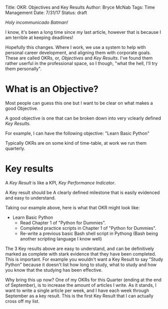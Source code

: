 Title: OKR: Objectives and Key Results
Author: Bryce McNab
Tags: Time Management
Date: 7/31/17
Status: draft

_Holy incommunicado Batman!_

I know, it's been a long time since my last article, however that is because I am terrible at keeping deadlines!

Hopefully this changes. Where I work, we use a system to help with personal career development, and aligning them with corporate goals. These are called OKRs, or, _Objectives_ and _Key Results_. I've found them rather userful in the professional space, so I though, "what the hell, I'll try them personally". 

# What is an Objective?
Most people can guess this one but I want to be clear on what makes a good Objective.

A good objective is one that can be broken down into very vclearly defined _Key Results_.

For example, I can have the following objective: "Learn Basic Python"

Typically OKRs are on some kind of time-table, at work we run them quarterly.

# Key results

A _Key Result_ is like a KPI, _Key Performance Indicator_. 

A Key result should be A clearly defined milestone that is easily evidenced and easy to understand.

Taking our example above, here is what that OKR might look like:

* Learn Basic Python
  * Read Chapter 1 of "Python for Dummies".
  * Completed practice scripts in Chapter 1 of "Python for Dummies".
  * Re-write a previous basic Bash shell script in Pythong (Bash being another scripting language I know well)

The 3 Key results above are easy to understand, and can be definitively marked as complete with stark evidence that they have been completed. This is important. For example you wouldn't want a Key Result to say "Study Python" because it doesn't list how long to study, what to study and how you know that the studying has been effective.

Why bring this up now? One of my OKRs for this Quarter (ending at the end of September), is to increase the amount of articles I write. As it stands, I want to write a single article per week, and I have each week through September as a key result. This is the first Key Result that I can actually cross off my list.
